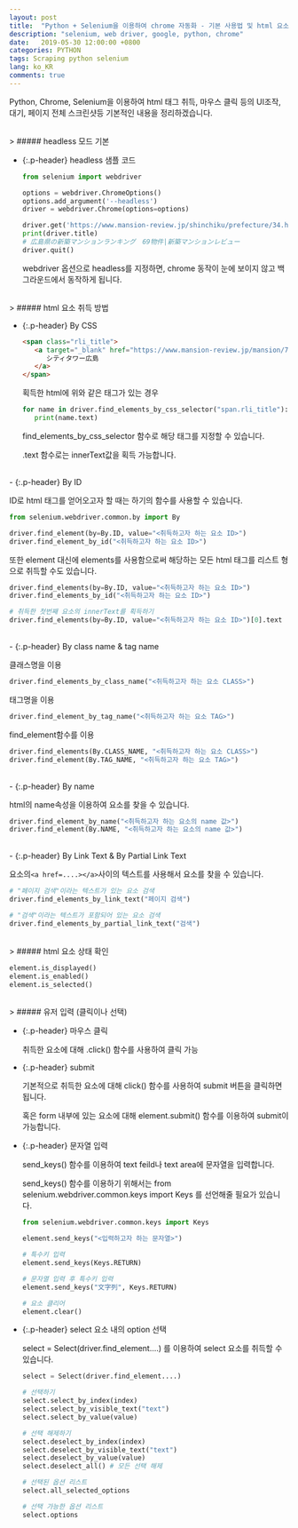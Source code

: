 ```yaml
---
layout: post
title:  "Python + Selenium을 이용하여 chrome 자동화 - 기본 사용법 및 html 요소 조작 정리"
description: "selenium, web driver, google, python, chrome"
date:   2019-05-30 12:00:00 +0800
categories: PYTHON
tags: Scraping python selenium
lang: ko_KR
comments: true
---
```



Python, Chrome, Selenium을 이용하여 html 태그 취득, 마우스 클릭 등의 UI조작, 대기, 페이지 전체 스크린샷등 기본적인 내용을 정리하겠습니다.


<br>
> ##### headless 모드 기본

- {:.p-header} headless 샘플 코드

   ~~~python
   from selenium import webdriver

   options = webdriver.ChromeOptions()
   options.add_argument('--headless')
   driver = webdriver.Chrome(options=options)

   driver.get('https://www.mansion-review.jp/shinchiku/prefecture/34.html')
   print(driver.title)
   # 広島県の新築マンションランキング　69物件|新築マンションレビュー
   driver.quit()
   ~~~

   webdriver 옵션으로 headless를 지정하면, chrome 동작이 눈에 보이지 않고 백그라운드에서 동작하게 됩니다. 

<br>
> ##### html 요소 취득 방법

- {:.p-header} By CSS
  
   ~~~html
   <span class="rli_title">
      <a target="_blank" href="https://www.mansion-review.jp/mansion/707867.html">
         シティタワー広島
      </a>
   </span>
   ~~~
   
   획득한 html에 위와 같은 태그가 있는 경우
   ~~~python
   for name in driver.find_elements_by_css_selector("span.rli_title"):
      print(name.text)
   ~~~
   find_elements_by_css_selector 함수로 해당 태그를 지정할 수 있습니다.

   .text 함수로는 innerText값을 획득 가능합니다.

<br>
- {:.p-header} By ID
  
   ID로 html 태그를 얻어오고자 할 때는 하기의 함수를 사용할 수 있습니다.

   ~~~python
   from selenium.webdriver.common.by import By

   driver.find_element(by=By.ID, value="<취득하고자 하는 요소 ID>")
   driver.find_element_by_id("<취득하고자 하는 요소 ID>")
   ~~~

   또한 element 대신에 elements를 사용함으로써 해당하는 모든 html 태그를 리스트 형으로 취득할 수도 있습니다.
   ~~~python
   driver.find_elements(by=By.ID, value="<취득하고자 하는 요소 ID>")
   driver.find_elements_by_id("<취득하고자 하는 요소 ID>")

   # 취득한 첫번째 요소의 innerText를 획득하기
   driver.find_elements(by=By.ID, value="<취득하고자 하는 요소 ID>")[0].text
   ~~~


<br>
- {:.p-header} By class name & tag name
  
   클래스명을 이용
   ~~~python
   driver.find_elements_by_class_name("<취득하고자 하는 요소 CLASS>")
   ~~~

   태그명을 이용
   ~~~python
   driver.find_element_by_tag_name("<취득하고자 하는 요소 TAG>")
   ~~~

   find_element함수를 이용
   ~~~python
   driver.find_elements(By.CLASS_NAME, "<취득하고자 하는 요소 CLASS>")
   driver.find_element(By.TAG_NAME, "<취득하고자 하는 요소 TAG>")
   ~~~


<br>
- {:.p-header} By name
  
   html의 name속성을 이용하여 요소를 찾을 수 있습니다.
   ~~~python
   driver.find_element_by_name("<취득하고자 하는 요소의 name 값>")
   driver.find_element(By.NAME, "<취득하고자 하는 요소의 name 값>")
   ~~~


<br>
- {:.p-header} By Link Text & By Partial Link Text
  
   요소의`<a href=....></a>`사이의 텍스트를 사용해서 요소를 찾을 수 있습니다.
   ~~~python
   # "페이지 검색"이라는 텍스트가 있는 요소 검색
   driver.find_elements_by_link_text("페이지 검색")

   # "검색"이라는 텍스트가 포함되어 있는 요소 검색
   driver.find_elements_by_partial_link_text("검색")
   ~~~


<br>
> ##### html 요소 상태 확인

   ~~~python
   element.is_displayed()
   element.is_enabled()
   element.is_selected()
   ~~~


<br>
> ##### 유저 입력 (클릭이나 선택)

- {:.p-header} 마우스 클릭

   취득한 요소에 대해 .click() 함수를 사용하여 클릭 가능


- {:.p-header} submit

   기본적으로 취득한 요소에 대해 click() 함수를 사용하여 submit 버튼을 클릭하면 됩니다. 

   혹은 form 내부에 있는 요소에 대해 element.submit() 함수를 이용하여 submit이 가능합니다.


- {:.p-header} 문자열 입력

   send_keys() 함수를 이용하여 text feild나 text area에 문자열을 입력합니다.

   send_keys() 함수를 이용하기 위해서는 from selenium.webdriver.common.keys import Keys 를 선언해줄 필요가 있습니다.

   ~~~python
   from selenium.webdriver.common.keys import Keys

   element.send_keys("<입력하고자 하는 문자열>")

   # 특수키 입력
   element.send_keys(Keys.RETURN)

   # 문자열 입력 후 특수키 입력
   element.send_keys("文字列", Keys.RETURN)

   # 요소 클리어
   element.clear() 
   ~~~
  

- {:.p-header} select 요소 내의 option 선택

   select = Select(driver.find_element....) 를 이용하여 select 요소를 취득할 수 있습니다.

   ~~~python
   select = Select(driver.find_element....)

   # 선택하기 
   select.select_by_index(index)
   select.select_by_visible_text("text")
   select.select_by_value(value)

   # 선택 해제하기
   select.deselect_by_index(index)
   select.deselect_by_visible_text("text")
   select.deselect_by_value(value)
   select.deselect_all() # 모든 선택 해제

   # 선택된 옵션 리스트
   select.all_selected_options

   # 선택 가능한 옵션 리스트
   select.options
   ~~~


<br><br>
